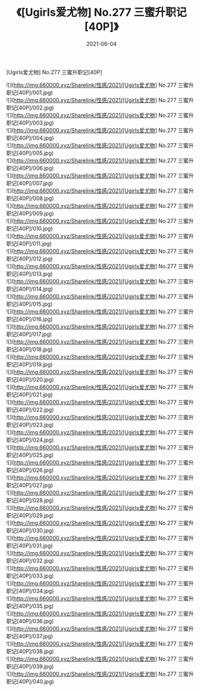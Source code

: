 ﻿---
layout: post
title:  《[Ugirls爱尤物] No.277 三蜜升职记[40P]》
date:   2021-06-04
img: http://img.660000.xyz/Sharelink/性感/2021/[Ugirls爱尤物] No.277 三蜜升职记[40P]/000.jpg
categories: [美女, 清纯, 唯美]
---

[Ugirls爱尤物] No.277 三蜜升职记[40P]

  ![](http://img.660000.xyz/Sharelink/性感/2021/[Ugirls爱尤物] No.277 三蜜升职记[40P]/001.jpg) <br> ![](http://img.660000.xyz/Sharelink/性感/2021/[Ugirls爱尤物] No.277 三蜜升职记[40P]/002.jpg) <br> ![](http://img.660000.xyz/Sharelink/性感/2021/[Ugirls爱尤物] No.277 三蜜升职记[40P]/003.jpg) <br> ![](http://img.660000.xyz/Sharelink/性感/2021/[Ugirls爱尤物] No.277 三蜜升职记[40P]/004.jpg) <br> ![](http://img.660000.xyz/Sharelink/性感/2021/[Ugirls爱尤物] No.277 三蜜升职记[40P]/005.jpg) <br> ![](http://img.660000.xyz/Sharelink/性感/2021/[Ugirls爱尤物] No.277 三蜜升职记[40P]/006.jpg) <br> ![](http://img.660000.xyz/Sharelink/性感/2021/[Ugirls爱尤物] No.277 三蜜升职记[40P]/007.jpg) <br> ![](http://img.660000.xyz/Sharelink/性感/2021/[Ugirls爱尤物] No.277 三蜜升职记[40P]/008.jpg) <br> ![](http://img.660000.xyz/Sharelink/性感/2021/[Ugirls爱尤物] No.277 三蜜升职记[40P]/009.jpg) <br> ![](http://img.660000.xyz/Sharelink/性感/2021/[Ugirls爱尤物] No.277 三蜜升职记[40P]/010.jpg) <br> ![](http://img.660000.xyz/Sharelink/性感/2021/[Ugirls爱尤物] No.277 三蜜升职记[40P]/011.jpg) <br> ![](http://img.660000.xyz/Sharelink/性感/2021/[Ugirls爱尤物] No.277 三蜜升职记[40P]/012.jpg) <br> ![](http://img.660000.xyz/Sharelink/性感/2021/[Ugirls爱尤物] No.277 三蜜升职记[40P]/013.jpg) <br> ![](http://img.660000.xyz/Sharelink/性感/2021/[Ugirls爱尤物] No.277 三蜜升职记[40P]/014.jpg) <br> ![](http://img.660000.xyz/Sharelink/性感/2021/[Ugirls爱尤物] No.277 三蜜升职记[40P]/015.jpg) <br> ![](http://img.660000.xyz/Sharelink/性感/2021/[Ugirls爱尤物] No.277 三蜜升职记[40P]/016.jpg) <br> ![](http://img.660000.xyz/Sharelink/性感/2021/[Ugirls爱尤物] No.277 三蜜升职记[40P]/017.jpg) <br> ![](http://img.660000.xyz/Sharelink/性感/2021/[Ugirls爱尤物] No.277 三蜜升职记[40P]/018.jpg) <br> ![](http://img.660000.xyz/Sharelink/性感/2021/[Ugirls爱尤物] No.277 三蜜升职记[40P]/019.jpg) <br> ![](http://img.660000.xyz/Sharelink/性感/2021/[Ugirls爱尤物] No.277 三蜜升职记[40P]/020.jpg) <br> ![](http://img.660000.xyz/Sharelink/性感/2021/[Ugirls爱尤物] No.277 三蜜升职记[40P]/021.jpg) <br> ![](http://img.660000.xyz/Sharelink/性感/2021/[Ugirls爱尤物] No.277 三蜜升职记[40P]/022.jpg) <br> ![](http://img.660000.xyz/Sharelink/性感/2021/[Ugirls爱尤物] No.277 三蜜升职记[40P]/023.jpg) <br> ![](http://img.660000.xyz/Sharelink/性感/2021/[Ugirls爱尤物] No.277 三蜜升职记[40P]/024.jpg) <br> ![](http://img.660000.xyz/Sharelink/性感/2021/[Ugirls爱尤物] No.277 三蜜升职记[40P]/025.jpg) <br> ![](http://img.660000.xyz/Sharelink/性感/2021/[Ugirls爱尤物] No.277 三蜜升职记[40P]/026.jpg) <br> ![](http://img.660000.xyz/Sharelink/性感/2021/[Ugirls爱尤物] No.277 三蜜升职记[40P]/027.jpg) <br> ![](http://img.660000.xyz/Sharelink/性感/2021/[Ugirls爱尤物] No.277 三蜜升职记[40P]/028.jpg) <br> ![](http://img.660000.xyz/Sharelink/性感/2021/[Ugirls爱尤物] No.277 三蜜升职记[40P]/029.jpg) <br> ![](http://img.660000.xyz/Sharelink/性感/2021/[Ugirls爱尤物] No.277 三蜜升职记[40P]/030.jpg) <br> ![](http://img.660000.xyz/Sharelink/性感/2021/[Ugirls爱尤物] No.277 三蜜升职记[40P]/031.jpg) <br> ![](http://img.660000.xyz/Sharelink/性感/2021/[Ugirls爱尤物] No.277 三蜜升职记[40P]/032.jpg) <br> ![](http://img.660000.xyz/Sharelink/性感/2021/[Ugirls爱尤物] No.277 三蜜升职记[40P]/033.jpg) <br> ![](http://img.660000.xyz/Sharelink/性感/2021/[Ugirls爱尤物] No.277 三蜜升职记[40P]/034.jpg) <br> ![](http://img.660000.xyz/Sharelink/性感/2021/[Ugirls爱尤物] No.277 三蜜升职记[40P]/035.jpg) <br> ![](http://img.660000.xyz/Sharelink/性感/2021/[Ugirls爱尤物] No.277 三蜜升职记[40P]/036.jpg) <br> ![](http://img.660000.xyz/Sharelink/性感/2021/[Ugirls爱尤物] No.277 三蜜升职记[40P]/037.jpg) <br> ![](http://img.660000.xyz/Sharelink/性感/2021/[Ugirls爱尤物] No.277 三蜜升职记[40P]/038.jpg) <br> ![](http://img.660000.xyz/Sharelink/性感/2021/[Ugirls爱尤物] No.277 三蜜升职记[40P]/039.jpg) <br> ![](http://img.660000.xyz/Sharelink/性感/2021/[Ugirls爱尤物] No.277 三蜜升职记[40P]/040.jpg) <br>